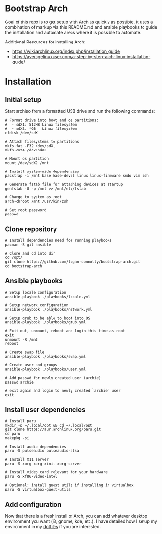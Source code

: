 # Bootstrap Arch

Goal of this repo is to get setup with Arch as quickly as possible. It uses a combination of markup via this README.md and ansible playbooks to guide the installation and automate areas where it is possible to automate.

Additional Resources for installing Arch:

- https://wiki.archlinux.org/index.php/installation_guide
- https://averagelinuxuser.com/a-step-by-step-arch-linux-installation-guide/

# Installation

## Initial setup

Start archiso from a formatted USB drive and run the following commands:

```shell
# Format drive into boot and os partitions:
#  - sdX1: 512MB Linux filesystem
#  - sdX2: *GB   Linux filesystem
cfdisk /dev/sdX

# Attach filesystems to partitions
mkfs.fat -F32 /dev/sdX1
mkfs.ext4 /dev/sdX2

# Mount os partition
mount /dev/sdX2 /mnt

# Install system-wide dependencies
pacstrap -i /mnt base base-devel linux linux-firmware sudo vim zsh

# Generate fstab file for attaching devices at startup
genfstab -U -p /mnt >> /mnt/etc/fstab

# Change to system as root
arch-chroot /mnt /usr/bin/zsh

# Set root password
passwd
```
## Clone repository

```shell
# Install dependencies need for running playbooks
pacman -S git ansible

# Clone and cd into dir
cd /opt/
git clone https://github.com/logan-connolly/bootstrap-arch.git
cd bootstrap-arch
```
## Ansible playbooks

```shell
# Setup locale configuration
ansible-playbook ./playbooks/locale.yml

# Setup network configuration
ansible-playbook ./playbooks/network.yml

# Setup grub to be able to boot into OS
ansible-playbook ./playbooks/grub.yml

# Exit out, unmount, reboot and login this time as root
exit
unmount -R /mnt
reboot

# Create swap file
ansible-playbook ./playbooks/swap.yml

# Create user and groups
ansible-playbook ./playbooks/user.yml

# Add passwd for newly created user (archie)
passwd archie

# exit again and login to newly created `archie` user
exit
```
## Install user dependencies

```shell
# Install paru
mkdir -p ~/.local/opt && cd ~/.local/opt
git clone https://aur.archlinux.org/paru.git
cd paru
makepkg -si

# Install audio dependencies
paru -S pulseaudio pulseaudio-alsa

# Install X11 server
paru -S xorg xorg-xinit xorg-server

# Install video card relevant for your hardware
paru -S xf86-video-intel

# Optional: install guest utils if installing in virtualbox
paru -S virtualbox-guest-utils
```
## Add configuration

Now that there is a fresh install of Arch, you can add whatever desktop environment you want (i3, gnome, kde, etc.). I have detailed how I setup my environment in my [dotfiles](https://github.com/logan-connolly/dotfiles) if you are interested.

